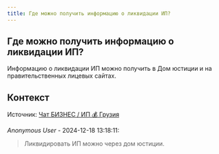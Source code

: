 ```yaml
---
title: Где можно получить информацию о ликвидации ИП?
---
```


## Где можно получить информацию о ликвидации ИП?

Информацию о ликвидации ИП можно получить в Дом юстиции и на правительственных лицевых сайтах.

## Контекст

Источник: [Чат БИЗНЕС / ИП 💰 Грузия](https://t.me/ip_ge)

_Anonymous User_ - 2024-12-18 13:18:11:

> Ликвидировать ИП можно через дом юстиции.
